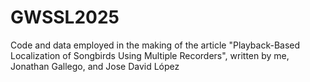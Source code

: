 # GWSSL2025
Code and data employed in the making of the article "Playback-Based Localization of Songbirds Using Multiple Recorders", written by me, Jonathan Gallego, and Jose David López
